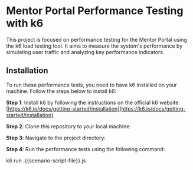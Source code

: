 # Mentor Portal Performance Testing with k6

This project is focused on performance testing for the Mentor Portal using the k6 load testing tool. It aims to measure the system's performance by simulating user traffic and analyzing key performance indicators.

## Installation

To run these performance tests, you need to have k6 installed on your machine. Follow the steps below to install k6:

 **Step 1**: Install k6 by following the instructions on the official k6 website: [https://k6.io/docs/getting-started/installation](https://k6.io/docs/getting-started/installation)


 **Step 2**: Clone this repository to your local machine:

 **Step 3**: Navigate to the project directory:

**Step 4**: Run the performance tests using the following command:

k6 run .\{{scenario-script-file}}.js
